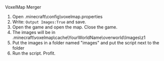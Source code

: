VoxelMap Merger

1. Open .minecraft\config\voxelmap.properties
2. Write: ``` Output Images:True ```
and save.
3. Open the game and open the map. Close the game.
4. The images will be in .minecraft\voxelmap\cache\YourWorldName\overworld\Images\z1
5. Put the images in a folder named "images" and put the script next to the folder
6. Run the script. Profit.